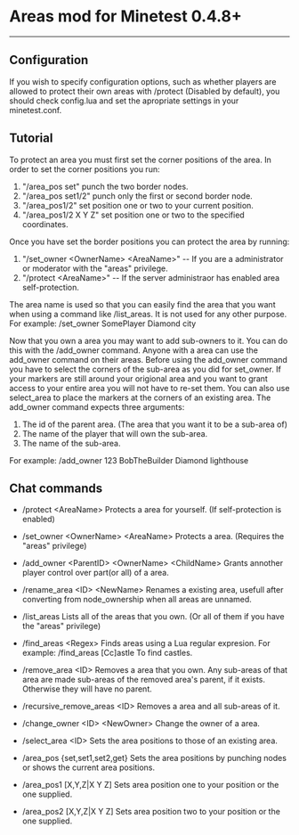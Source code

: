 Areas mod for Minetest 0.4.8+
=============================

- - - - - - - - - - - - - - - - - - - - - - - - - - - - - - - - - - - - - - -

Configuration
-------------
If you wish to specify configuration options, such as whether players are
allowed to protect their own areas with /protect (Disabled by default), you
should check config.lua and set the apropriate settings in your minetest.conf.


Tutorial
--------
To protect an area you must first set the corner positions of the area.
In order to set the corner positions you run:
1. "/area\_pos set" punch the two border nodes.
2. "/area\_pos set1/2" punch only the first or second border node.
3. "/area\_pos1/2" set position one or two to your current position.
4. "/area\_pos1/2 X Y Z" set position one or two to the specified coordinates.

Once you have set the border positions you can protect the area by running:
1. "/set\_owner &lt;OwnerName&gt; &lt;AreaName&gt;"
	-- If you are a administrator or moderator with the "areas" privilege.
2. "/protect &lt;AreaName&gt;"
	-- If the server administraor has enabled area self-protection.

The area name is used so that you can easily find the area that you want when
using a command like /list\_areas. It is not used for any other purpose.
For example: /set\_owner SomePlayer Diamond city

Now that you own a area you may want to add sub-owners to it. You can do this
with the /add\_owner command. Anyone with a area can use the add\_owner
command on their areas. Before using the add\_owner command you have to select
the corners of the sub-area as you did for set\_owner. If your markers are
still around your origional area and you want to grant access to your entire
area you will not have to re-set them. You can also use select\_area to place
the markers at the corners of an existing area.
The add\_owner command expects three arguments:
1. The id of the parent area. (The area that you want it to be a sub-area of)
2. The name of the player that will own the sub-area.
3. The name of the sub-area.

For example: /add\_owner 123 BobTheBuilder Diamond lighthouse

Chat commands
-------------
 * /protect &lt;AreaName&gt;
	Protects a area for yourself. (If self-protection is enabled)

 * /set\_owner &lt;OwnerName&gt; &lt;AreaName&gt;
	Protects a area. (Requires the "areas" privilege)

 * /add\_owner &lt;ParentID&gt; &lt;OwnerName&gt; &lt;ChildName&gt;
	Grants annother player control over part(or all) of a area.

 * /rename\_area &lt;ID&gt; &lt;NewName&gt;
	Renames a existing area, usefull after converting from node_ownership
	when all areas are unnamed.

 * /list\_areas
	Lists all of the areas that you own.
	(Or all of them if you have the "areas" privilege)

 * /find\_areas &lt;Regex&gt;
	Finds areas using a Lua regular expresion.
	For example:
	/find_areas [Cc]astle To find castles.

 * /remove\_area &lt;ID&gt;
	Removes a area that you own. Any sub-areas of that area are made sub-areas
	of the removed area's parent, if it exists. Otherwise they will have no
	parent.

 * /recursive\_remove\_areas &lt;ID&gt;
	Removes a area and all sub-areas of it.

 * /change\_owner &lt;ID&gt; &lt;NewOwner&gt;
	Change the owner of a area.

 * /select\_area &lt;ID&gt;
	Sets the area positions to those of an existing area.

 * /area\_pos {set,set1,set2,get}
	Sets the area positions by punching nodes or shows the current area positions.

 * /area\_pos1 \[X,Y,Z|X Y Z\]
	Sets area position one to your position or the one supplied.

 * /area\_pos2 \[X,Y,Z|X Y Z\]
	Sets area position two to your position or the one supplied.

